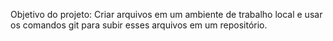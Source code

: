 Objetivo do projeto:
Criar arquivos em um ambiente de trabalho local e usar os comandos git
para subir esses arquivos em um repositório.